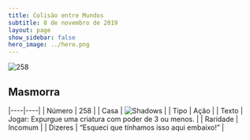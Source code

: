 ```yaml
---
title: Colisão entre Mundos
subtitle: 8 de novembro de 2019
layout: page
show_sidebar: false
hero_image: ../hero.png
---
```


![258](https://cdn.keyforgegame.com/media/card_front/pt/452_258_Q96GRFMV34CP_pt.png)

## Masmorra

|----|----|
| Número | 258 |
| Casa | ![Shadows](https://archonarcana.com/images/thumb/e/ee/Shadows.png/22px-Shadows.png "Sombras") |
| Tipo | Ação |
| Texto | Jogar: Expurgue uma criatura com poder de 3 ou menos. |
| Raridade | Incomum |
| Dizeres | “Esqueci que tínhamos isso aqui embaixo!” |
